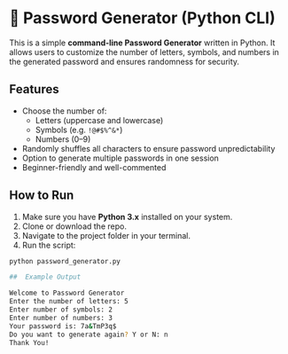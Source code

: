 # 🔐 Password Generator (Python CLI)

This is a simple **command-line Password Generator** written in Python. It allows users to customize the number of letters, symbols, and numbers in the generated password and ensures randomness for security.

## Features

- Choose the number of:
  - Letters (uppercase and lowercase)
  - Symbols (e.g. `!@#$%^&*`)
  - Numbers (0–9)
- Randomly shuffles all characters to ensure password unpredictability
- Option to generate multiple passwords in one session
- Beginner-friendly and well-commented

## How to Run

1. Make sure you have **Python 3.x** installed on your system.
2. Clone or download the repo.
3. Navigate to the project folder in your terminal.
4. Run the script:

```bash
python password_generator.py

##  Example Output

Welcome to Password Generator
Enter the number of letters: 5
Enter number of symbols: 2
Enter number of numbers: 3
Your password is: 7a&TmP3q$
Do you want to generate again? Y or N: n
Thank You!

